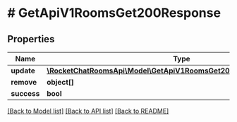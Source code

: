 # # GetApiV1RoomsGet200Response

## Properties

Name | Type | Description | Notes
------------ | ------------- | ------------- | -------------
**update** | [**\RocketChatRoomsApi\Model\GetApiV1RoomsGet200ResponseUpdateInner[]**](GetApiV1RoomsGet200ResponseUpdateInner.md) |  | [optional]
**remove** | **object[]** |  | [optional]
**success** | **bool** |  | [optional]

[[Back to Model list]](../../README.md#models) [[Back to API list]](../../README.md#endpoints) [[Back to README]](../../README.md)
